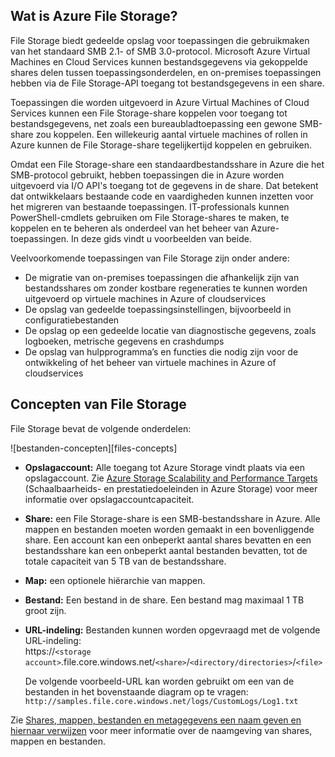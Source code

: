 ## Wat is Azure File Storage?
File Storage biedt gedeelde opslag voor toepassingen die gebruikmaken van het standaard SMB 2.1- of SMB 3.0-protocol. Microsoft Azure Virtual Machines en Cloud Services kunnen bestandsgegevens via gekoppelde shares delen tussen toepassingsonderdelen, en on-premises toepassingen hebben via de File Storage-API toegang tot bestandsgegevens in een share.

Toepassingen die worden uitgevoerd in Azure Virtual Machines of Cloud Services kunnen een File Storage-share koppelen voor toegang tot bestandsgegevens, net zoals een bureaubladtoepassing een gewone SMB-share zou koppelen. Een willekeurig aantal virtuele machines of rollen in Azure kunnen de File Storage-share tegelijkertijd koppelen en gebruiken.

Omdat een File Storage-share een standaardbestandsshare in Azure die het SMB-protocol gebruikt, hebben toepassingen die in Azure worden uitgevoerd via I/O API's toegang tot de gegevens in de share. Dat betekent dat ontwikkelaars bestaande code en vaardigheden kunnen inzetten voor het migreren van bestaande toepassingen. IT-professionals kunnen PowerShell-cmdlets gebruiken om File Storage-shares te maken, te koppelen en te beheren als onderdeel van het beheer van Azure-toepassingen. In deze gids vindt u voorbeelden van beide.

Veelvoorkomende toepassingen van File Storage zijn onder andere:

* De migratie van on-premises toepassingen die afhankelijk zijn van bestandsshares om zonder kostbare regeneraties te kunnen worden uitgevoerd op virtuele machines in Azure of cloudservices
* De opslag van gedeelde toepassingsinstellingen, bijvoorbeeld in configuratiebestanden
* De opslag op een gedeelde locatie van diagnostische gegevens, zoals logboeken, metrische gegevens en crashdumps 
* De opslag van hulpprogramma’s en functies die nodig zijn voor de ontwikkeling of het beheer van virtuele machines in Azure of cloudservices

## Concepten van File Storage
File Storage bevat de volgende onderdelen:

![bestanden-concepten][files-concepts]

* **Opslagaccount:** Alle toegang tot Azure Storage vindt plaats via een opslagaccount. Zie [Azure Storage Scalability and Performance Targets](../articles/storage/storage-scalability-targets.md) (Schaalbaarheids- en prestatiedoeleinden in Azure Storage) voor meer informatie over opslagaccountcapaciteit.
* **Share:** een File Storage-share is een SMB-bestandsshare in Azure. 
  Alle mappen en bestanden moeten worden gemaakt in een bovenliggende share. Een account kan een onbeperkt aantal shares bevatten en een bestandsshare kan een onbeperkt aantal bestanden bevatten, tot de totale capaciteit van 5 TB van de bestandsshare.
* **Map:** een optionele hiërarchie van mappen. 
* **Bestand:** Een bestand in de share. Een bestand mag maximaal 1 TB groot zijn.
* **URL-indeling:** Bestanden kunnen worden opgevraagd met de volgende URL-indeling:   
  https://`<storage
  account>`.file.core.windows.net/`<share>`/`<directory/directories>`/`<file>`  
  
  De volgende voorbeeld-URL kan worden gebruikt om een van de bestanden in het bovenstaande diagram op te vragen:  
  `http://samples.file.core.windows.net/logs/CustomLogs/Log1.txt`

Zie [Shares, mappen, bestanden en metagegevens een naam geven en hiernaar verwijzen](http://msdn.microsoft.com/library/azure/dn167011.aspx) voor meer informatie over de naamgeving van shares, mappen en bestanden.

[bestanden-concepten]: ./media/storage-file-concepts-include/files-concepts.png

<!--HONumber=Sep16_HO3-->


